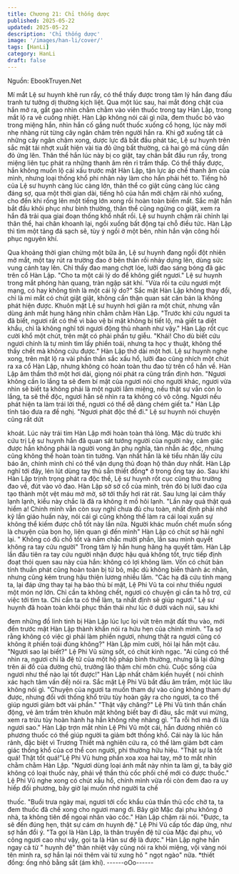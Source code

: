 ```yaml
---
title: Chương 21: Chỉ thống dược
published: 2025-05-22
updated: 2025-05-22
description: 'Chỉ thống dược'
image: '/images/han-li/cover/'
tags: [HanLi]
category: HanLi
draft: false
---
```


Nguồn: EbookTruyen.Net

Mí mắt Lệ sư huynh khẽ run rẩy, có thể thấy được trong tâm lý
hắn đang đấu tranh tư tưởng dị thường kịch liệt.
Qua một lúc sau, hai mắt đóng chặt của hắn mở ra, gắt gao nhìn
chằm chằm vào viên thuốc trong tay Hàn Lập, trong mắt lộ ra vẻ
cuồng nhiệt.
Hàn Lập không nói cái gì nữa, đem thuốc bỏ vào trong miệng
hắn, nhìn hắn cố gắng nuốt thuốc xuống cổ họng, lúc này mới
nhẹ nhàng rút từng cây ngân châm trên người hắn ra.
Khi gỡ xuống tất cả những cây ngân châm xong, dược lực đã bắt
đầu phát tác, Lệ sư huynh trên sắc mặt tái nhợt xuất hiện vài tia
đỏ ửng bất thường, cả hai gò má cũng dần đỏ ửng lên. Thân thể
hắn lúc này bị co giật, tay chân bắt đầu run rẩy, trong miệng liên
tục phát ra những thanh âm rên rỉ trầm thấp.
Có thể thấy được, hắn không muốn lộ cái xấu trước mặt Hàn Lập,
tận lực áp chế thanh âm của mình, nhưng loại thống khổ phi nhân
này làm cho hắn phải hét to.
Tiếng hô của Lệ sư huynh càng lúc càng lớn, thân thể co giật
cũng càng lúc càng đáng sợ, qua một thời gian dài, tiếng hô của
hắn mới chậm rãi nhỏ xuống, cho đến khi rống lên một tiếng lớn
xong rồi hoàn toàn biến mất.
Sắc mặt hắn bắt đầu khôi phục như bình thường, thân thể cũng
ngừng co giật, xem ra hắn đã trải qua giai đoạn thống khổ nhất
rồi.
Lệ sư huynh chậm rãi chỉnh lại thân thể, hai chân khoanh lại, ngồi
xuống bất động tại chỗ điều tức. Hàn Lập thì tìm một tảng đá sạch
sẽ, tùy ý ngồi ở một bên, nhìn hắn vận công hồi phục nguyên khí.

Qua khoảng thời gian chừng một bữa ăn, Lệ sư huynh đang ngồi
đột nhiên mở mắt, một tay rút ra trường đao ở bên thân rồi nhảy
dựng lên, dùng sức vung cánh tay lên. Chỉ thấy đao mang chợt
lóe, lưỡi đao sáng bóng đã gác trên cổ Hàn Lập.
"Cho ta một cái lý do để không giết ngươi." Lệ sư huynh trong mắt
phóng hàn quang, tràn ngập sát khí.
"Vừa rồi ta cứu ngươi một mạng, có hay không tính là một cái lý
do?" Sắc mặt Hàn Lập không thay đổi, chỉ là mi mắt có chút giật
giật, không cẩn thận quan sát căn bản là không phát hiện được.
Khuôn mặt Lệ sư huynh hơi giãn ra một chút, nhưng vẫn dùng
ánh mắt hung hăng nhìn chằm chằm Hàn Lập.
"Trước khi cứu ngươi ta đã biết, ngươi rất có thể vì bảo vệ bí mật
không bị tiết lộ, mà giết ta diệt khẩu, chỉ là không nghĩ tới ngươi
động thủ nhanh như vậy." Hàn Lập rốt cục cười khổ một chút, trên
mặt có phài phần tự giễu.
"Khái! Cho dù biết cứu ngươi chính là tự mình tìm lấy phiền toái,
nhưng ta học y thuật, không thể thấy chết mà không cứu được."
Hàn Lập thở dài một hơi.
Lệ sư huynh nghe xong, trên mặt lộ ra vài phần thần sắc xấu hổ,
lưỡi đao cũng nhích một chút ra xa cổ Hàn Lập, nhưng không có
hoàn toàn thu đao từ trên cổ hắn về.
Hàn Lập âm thầm thở một hơi dài, giọng nói phát ra cũng trấn
định hơn.
"Ngươi không cần lo lắng ta sẽ đem bí mật của ngươi nói cho
người khác, ngươi vừa nhìn sẽ biết ta không phải là một người
lắm miệng, nếu thật sự vẫn còn lo lắng, ta sẽ thề độc, ngươi hẳn
sẽ nhìn ra ta không có võ công. Ngươi nếu phát hiện ta làm trái lời
thề, ngươi có thể dễ dàng chém giết ta." Hàn Lập tỉnh táo đưa ra
đề nghị.
"Ngươi phát độc thề đi." Lệ sư huynh nói chuyện cũng rất dứt

khoát.
Lúc này trái tim Hàn Lập mới hoàn toàn thả lỏng. Mặc dù trước
khi cứu trị Lệ sư huynh hắn đã quan sát tướng người của người
này, cảm giác được hắn không phải là người vong ân phụ nghĩa,
tàn nhẫn ác độc, nhưng cũng không thể hoàn toàn tin tưởng. Vạn
nhất hắn là kẻ tiểu nhân lấy cừu báo ân, chính mình chỉ có thể
vận dụng thủ đoạn hộ thân duy nhất.
Hàn Lập nghĩ tới đây, lén lút dùng tay thủ sẵn thiết đồng* ở trong
ống tay áo.
Sau khi Hàn Lập trịnh trọng phát ra độc thề, Lệ sư huynh rốt cục
cũng thu trường đao về, đút vào vỏ đao.
Hàn Lập sờ sờ cổ của mình, trên đó bị lưỡi đao cứa tạo thành
một vệt máu mờ mờ, sờ tới thấy hơi rát rát. Sau lưng lại cảm thấy
lạnh lạnh, kiểu này chắc là đã ra không ít mồ hôi lạnh.
"Lần này quả thật quá hiểm a! Chính mình vẫn còn suy nghĩ chưa
đủ chu toàn, nhất định phải nhớ kỹ lần giáo huấn này, nói cái gì
cũng không thể làm ra cái loại xuẩn sự không thể kiếm được chỗ
tốt này lần nữa. Người khác muốn chết muốn sống là chuyện của
bọn họ, liên quan gì đến mình" Hàn Lập có chút sợ hãi nghĩ lại.
" Không có đủ chỗ tốt và nắm chắc mười phần, lần sau mình
quyết không ra tay cứu người" Trong tâm lý hắn hung hăng hạ
quyết tâm.
Hàn Lập lần đầu tiên ra tay cứu người nhận được hậu quả không
tốt, trực tiếp định đoạt thói quen sau này của hắn: không có lợi
không làm. Vốn có chút bản tính thuần phát cũng hoàn toàn bị từ
bỏ, mặc dù không biến thành ác nhân, nhưng cũng kém trung hậu
thiện lương nhiều lắm.
"Các hạ đã cứu tính mạng ta, lại đáp ứng thay tại hạ bảo thủ bí
mật, Lệ Phi Vũ ta coi như thiếu ngươi một món nợ lớn. Chỉ cần ta
không chết, ngươi có chuyện gì cần ta hỗ trợ, cứ việc tới tìm ta.
Chỉ cần ta có thể làm, ta nhất định sẽ giúp ngươi." Lệ sư huynh
đã hoàn toàn khôi phục thần thái như lúc ở dưới vách núi, sau khi

đem những đồ linh tinh bị Hàn Lập lúc lục lọi vứt trên mặt đất thu
vào, mới đến trước mặt Hàn Lập thành khẩn nói ra hứu hẹn của
chính mình.
"Ta sợ rằng không có việc gì phải làm phiền ngươi, nhưng thật ra
ngươi cũng có không ít phiền toái đúng không?" Hàn Lập mỉm
cười, hỏi lại hắn một câu.
"Ngươi sao lại biết?" Lệ Phi Vũ sửng sốt, có chút kinh ngạc.
"Ai cũng có thể nhìn ra, ngươi chỉ là đệ tử của một hộ pháp bình
thường, nhưng là lại đứng trên ái đồ của đường chủ, trưởng lão
thậm chí môn chủ. Cuộc sống của ngươi như thế nào lại tốt
được!" Hàn Lập nhất châm kiến huyết ( nói chính xác hạch tâm
vấn đề) nói ra.
Sắc mặt Lệ Phi Vũ bắt đầu âm trầm, một lúc lâu không nói gì.
"Chuyện của ngươi ta muốn tham dự vào cũng không tham dự
được, nhưng đối với thống khổ trừu tủy hoàn gây ra cho ngươi, ta
co thể giúp ngươi giảm bớt vài phần."
"Thật vậy chăng?" Lệ Phi Vũ tinh thần chấn động, vẻ âm trầm trên
khuôn mặt không biết bay đi đâu, sắc mặt vui mừng, xem ra trừu
tủy hoàn hành hạ hắn không nhẹ nhàng gì.
"Ta rỗi hơi mà đi lừa ngươi sao." Hàn Lập trợn mắt nhìn Lệ Phi Vũ
một cái, hắn đương nhiên có phương thuốc có thể giúp người ta
giảm bớt thống khổ. Cái này là lúc hắn rảnh, đặc biệt vì Trương
Thiết mà nghiên cứu ra, có thể làm giảm bớt cảm giác thống khổ
của cơ thể con người, phi thường hữu hiệu.
"Thật sự là tốt quá! Thật tốt quá!"Lệ Phi Vũ hưng phấn xoa xoa
hai tay, mở to mắt nhìn chằm chằm Hàn Lập.
"Ngươi dùng loại ánh mắt này nhìn ta làm gì, ta bây giờ không có
loại thuốc này, phải về thần thủ cốc phối chế mới có được thuốc."
Lệ Phi Vũ nghe xong có chút xấu hổ, chính mình vừa rồi còn đem
đao ra uy hiếp đối phương, bây giờ lại muốn nhờ người ta chế

thuốc.
"Buổi trưa ngày mai, ngươi tới cốc khẩu của thần thủ cốc chờ ta,
ta đem thuốc đã chế xong cho ngươi mang đi. Bây giờ Mặc đại
phu không ở nhà, ta không tiên để ngoại nhân vào cốc." Hàn Lập
chậm rãi nói.
"Được, ta sẽ đến đúng hẹn, thật sự cám ơn huynh đệ." Lệ Phi Vũ
cấp tốc đáp ứng, như sợ hắn đổi ý.
"Ta gọi là Hàn Lập, là thân truyền đệ tử của Mặc đại phu, võ công
ngươi cao như vậy, gọi ta là Hàn sư đệ là được."
Hàn Lập nghe hắn ngay cả từ " huynh đệ" thân nhiệt vậy cũng nói
ra khỏi miệng, vội vàng nói tên mình ra, sợ hắn lại nói thêm vài từ
xưng hô " ngọt ngào" nữa.
*thiết đồng: ống nhỏ bằng sắt (ám khí).
------oOo------
